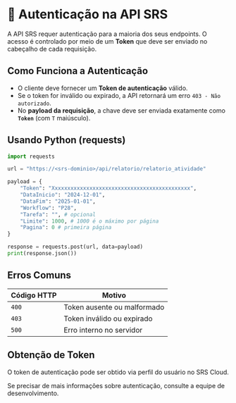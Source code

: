 # 🔐 Autenticação na API SRS

A API SRS requer autenticação para a maioria dos seus endpoints. O acesso é controlado por meio de um **Token** que deve ser enviado no cabeçalho de cada requisição.

## Como Funciona a Autenticação
- O cliente deve fornecer um **Token de autenticação** válido.
- Se o token for inválido ou expirado, a API retornará um erro `403 - Não autorizado`.
- No **payload da requisição**, a chave deve ser enviada exatamente como **`Token`** (com `T` maiúsculo).

## **Usando Python (requests)**
```python
import requests

url = "https://<srs-dominio>/api/relatorio/relatorio_atividade"

payload = {
    "Token": "Xxxxxxxxxxxxxxxxxxxxxxxxxxxxxxxxxxxxxxxxxxxx",
    "DataInicio": "2024-12-01",
    "DataFim": "2025-01-01",
    "Workflow": "P28",
    "Tarefa": "", # opcional
    "Limite": 1000, # 1000 é o máximo por página
    "Pagina": 0 # primeira página
}

response = requests.post(url, data=payload)
print(response.json())
```

## **Erros Comuns**
| Código HTTP | Motivo |
|------------|----------------------------------|
| `400` | Token ausente ou malformado |
| `403` | Token inválido ou expirado |
| `500` | Erro interno no servidor |

## **Obtenção de Token**
O token de autenticação pode ser obtido via perfil do usuário no SRS Cloud. 

Se precisar de mais informações sobre autenticação, consulte a equipe de desenvolvimento.

